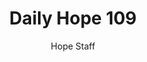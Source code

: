 ---
image: /assets/img/daily-hope-default-artwork.png
title: Daily Hope 109
number: 109
categories:
  - Daily Hope
author: Hope Staff
notes: Daily Hope 109
embed: >-
  <iframe src="https://open.spotify.com/embed/episode/65wazdR94pWgDfavh5JC5w?utm_source=generator" width="400px" height="102px" frameborder=“0" scrolling=“no”></iframe>
---